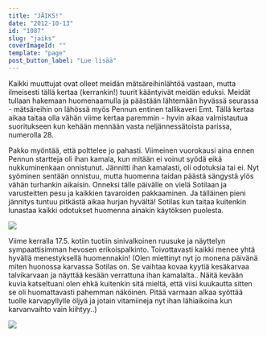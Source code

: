 ```yaml
---
title: "JÄIKS!"
date: "2012-10-13"
id: "1087"
slug: "jaiks"
coverImageId: ""
template: "page"
post_button_label: "Lue lisää"
---
```


Kaikki muuttujat ovat olleet meidän mätsäreihinlähtöä vastaan, mutta ilmeisesti tällä kertaa (kerrankin!) tuurit kääntyivät meidän eduksi. Meidät tullaan hakemaan huomenaamulla ja päästään lähtemään hyvässä seurassa - mätsäreihin on lähössä myös Pennun entinen tallikaveri Emt. Tällä kertaa aikaa taitaa olla vähän viime kertaa paremmin - hyvin aikaa valmistautua suoritukseen kun kehään mennään vasta neljännessätoista parissa, numerolla 28. 
  
Pakko myöntää, että polttelee jo pahasti. Viimeinen vuorokausi aina ennen Pennun startteja oli ihan kamala, kun mitään ei voinut syödä eikä nukkuminenkaan onnistunut. Jännitti ihan kamalasti, oli odotuksia tai ei. Nyt syöminen sentään onnistuu, mutta huomenna taidan päästä sängystä ylös vähän turhankin aikaisin. Onneksi tälle päivälle on vielä Sotilaan ja varusteitten pesu ja kaikkien tavaroiden pakkaaminen. Ja tälläinen pieni jännitys tuntuu pitkästä aikaa hurjan hyvältä! Sotilas kun taitaa kuitenkin lunastaa kaikki odotukset huomenna ainakin käytöksen puolesta.  
  

[![](/images/IMG_9840.png)](http://4.bp.blogspot.com/-MxBl4HvQ76o/UHkVv3tJGEI/AAAAAAAABnA/oAbYaZ1kdMs/s1600/IMG_9840.png)

  

Viime kerralla 17.5. kotiin tuotiin sinivalkoinen ruusuke ja näyttelyn sympaattisimman hevosen erikoispalkinto. Toivottavasti kaikki menee yhtä hyvällä menestyksellä huomennakin! (Olen miettinyt nyt jo monena päivänä miten huonossa karvassa Sotilas on. Se vaihtaa kovaa kyytiä kesäkarvaa talvikarvaan ja näyttää kesään verrattuna ihan kamalalta.. Näitä kevään kuvia katseltuani olen ehkä kuitenkin sitä mieltä, että viisi kuukautta sitten se oli huomattavasti pahemman näköinen. Pitää varmaan alkaa syöttää tuolle karvapyllylle öljyä ja jotain vitamiineja nyt ihan lähiaikoina kun karvanvaihto vain kiihtyy..)  
  

[![](/images/ak.png)](http://1.bp.blogspot.com/-uv94LZA8E64/UHkVa_YntQI/AAAAAAAABm4/EMSh99S2d2E/s1600/ak.png)
